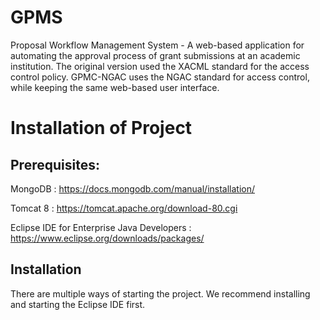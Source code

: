 # GPMS
Proposal Workflow Management System - A web-based application for automating the approval process of grant submissions at an academic institution. The original version used the XACML standard for the access control policy. GPMC-NGAC uses the NGAC standard for access control, while keeping the same web-based user interface. 

# Installation of Project
## Prerequisites: 
MongoDB : https://docs.mongodb.com/manual/installation/

Tomcat 8 : https://tomcat.apache.org/download-80.cgi

Eclipse IDE for Enterprise Java Developers : https://www.eclipse.org/downloads/packages/

## Installation
There are multiple ways of starting the project. We recommend installing and starting the Eclipse IDE first.

